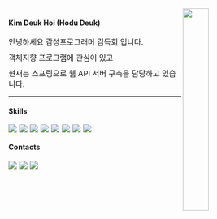 <img align ="right" width=32% src="https://github-readme-stats.vercel.app/api/top-langs/?username=Deuk-Hoi&layout=compact&hide=html,css"/>
  <h4>Kim Deuk Hoi (Hodu Deuk)</h4>
  <div style="font-size: 15px; margin-bottom:10px">안녕하세요 감성프로그래머 김득회 입니다.</div>
  <div style="font-size: 15px; margin-bottom:10px">객체지향 프로그램에 관심이 있고</div>
  <div style="font-size: 15px; margin-bottom:10px">현재는 스프링으로 웹 API 서버 구축을 담당하고 있습니다.</div>

***

<h4>Skills</h4>
<div style="display: flex">
  <img style="margin-right: 5px" src="https://img.shields.io/badge/Java-007396?style=flat-square&logo=Java&logoColor=white"/>
  <img style="margin-right: 5px" src="https://img.shields.io/badge/Kotlin-7F52FF?style=flat-square&logo=Kotlin&logoColor=white"/>
  <img style="margin-right: 5px" src="https://img.shields.io/badge/Python-3776AB?style=flat-square&logo=Python&logoColor=white"/>
  <img style="margin-right: 5px" src="https://img.shields.io/badge/Spring-6DB33F?style=flat-square&logo=Spring&logoColor=white"/>
  <img style="margin-right: 5px" src="https://img.shields.io/badge/SpringBoot-6DB33F?style=flat-square&logo=SpringBoot&logoColor=white"/>
  <img style="margin-right: 5px" src="https://img.shields.io/badge/Android-3DDC84?style=flat-square&logo=SpringBoot&logoColor=white"/>
  <img style="margin-right: 5px" src="https://img.shields.io/badge/IOS-000000?style=flat-square&logo=IOS&logoColor=white"/>
  <img style="margin-right: 5px" src="https://img.shields.io/badge/Flutter-02569B?style=flat-square&logo=Flutter&logoColor=white"/>
</div>

<h4>Contacts</h4>
<div style="display: flex">
  <a href="https://velog.io/@dh97k">
    <img style="margin-right: 5px" src="https://img.shields.io/badge/Velog-20C997?style=flat-square&logo=Velog&logoColor=white"/>
  </a>
  <a href="https://blog.naver.com/dh97k">
    <img style="margin-right: 5px" src="https://img.shields.io/badge/Naver Blog-03C75A?style=flat-square&logo=Naver&logoColor=white"/>
  </a>
    <a>
    <img href="dh97ks@gmail.com"style="margin-right: 5px" src="https://img.shields.io/badge/dh97ks@gmail.com-EA4335?style=flat-square&logo=Gmail&logoColor=white"/>
  </a>
</div>
